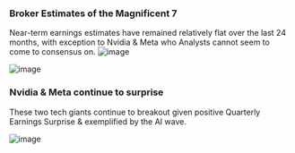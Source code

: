 ### Broker Estimates of the Magnificent 7 
Near-term earnings estimates have remained relatively flat over the last 24 months, with exception to Nvidia & Meta who Analysts cannot seem to come to consensus on.
![image](https://github.com/nurciuoli/FdsPy/assets/57609455/354561f8-3bac-4ff2-af4a-d938be405468)

![image](https://github.com/nurciuoli/FdsPy/assets/57609455/bd4bc743-d0d3-448b-acf5-f499065a630e)

### Nvidia & Meta continue to surprise
These two tech giants continue to breakout given positive Quarterly Earnings Surprise & exemplified by the AI wave.

![image](https://github.com/nurciuoli/FdsPy/assets/57609455/54042347-dffa-4f68-9162-972843efcf97)


